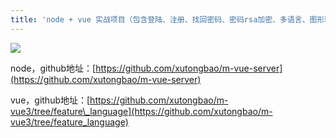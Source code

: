```yaml
---
title: 'node + vue 实战项目（包含登陆、注册、找回密码、密码rsa加密、多语言、图形验证码、redis、路由、vuex、列表页、列表页内容动态添加、删除等等）'
---   
```

![](https://img-blog.csdnimg.cn/20190713210455790.gif)

node，github地址：[https://github.com/xutongbao/m-vue-server](https://github.com/xutongbao/m-vue-server)

vue，github地址：[https://github.com/xutongbao/m-vue3/tree/feature\_language](https://github.com/xutongbao/m-vue3/tree/feature_language)